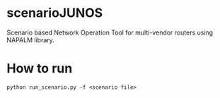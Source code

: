 # scenarioJUNOS
Scenario based Network Operation Tool for multi-vendor routers using NAPALM library.

# How to run

```
python run_scenario.py -f <scenario file>
```